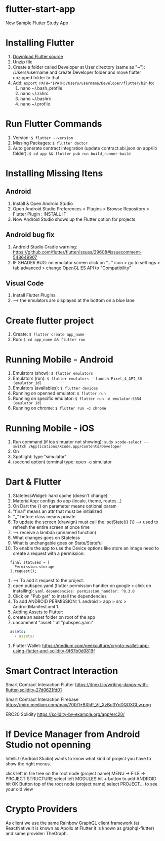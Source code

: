 # flutter-start-app
New Sample Flutter Study App

# Installing Flutter

1. [Download Flutter source](https://docs.flutter.dev/get-started/install/macos)
1. Unzip file
1. Create a folder called Developer at User directory (same as "~"): /Users/username and create Developer folder and move flutter unzipped folder to that
1. Add: ``` export PATH="$PATH:/Users/username/Developer/flutter/bin ``` to:
    1. nano ~/.bash_profile
    1. nano ~/.zshrc
    1. nano ~/.bashrc
    1. nano ~/.profile

# Run Flutter Commands

1. Version: ``` $ flutter --version ```
1. Missing Packages: ``` $ flutter doctor ```
1. Auto generate contract integration (update contract.abi.json on app/lib folder): ``` $ cd app && flutter pub run build_runner build ```

# Installing Missing Itens

## Android

1. Install & Open Android Studio
1. Open Android Studio Preferences > Plugins > Browse Repository > Flutter Plugin : INSTALL IT
1. Now Android Studio shows up the Flutter option for projects

## Android bug fix

1. Android Studio Gradle warning: https://github.com/flutter/flutter/issues/29608#issuecomment-548649907
1. IF SHADER BUG: on emulator screen click on "..." icon > go to settings > tab advanced > change OpenGL ES API to "Compatibility"

## Visual Code

1. Install Flutter PlugIns
1. --> the emulators are displayed at the bottom on a blue lane


# Create flutter project

1. Create: ``` $ flutter create app_name ```
1. Run: ``` $ cd app_name && flutter run ```

# Running Mobile - Android

1. Emulators (show): ``` $ flutter emulators ```
1. Emulators (run): ``` $ flutter emulators --launch Pixel_4_API_30 (emulator_id) ```
1. Emulators (availables): ``` $ flutter devices ```
1. Running on openned emulator: ``` $ flutter run ```
1. Running on specific emulator: ``` $ flutter run -d emulator-5554 (emulator id) ```
1. Running on chrome: ``` $ flutter run -d chrome ```

# Running Mobile - iOS

1. Run command (if ios simuator not showing): ``` sudo xcode-select --switch /Applications/Xcode.app/Contents/Developer ```
1. On  
1. Spotlight: type "simulator"
1. (second option) terminal type: open -a simulator

# Dart & Flutter

1. StatelessWidget: hard cache (doesn't change)
1. MaterialApp: configs do app (locale, theme, routes...)
1. On Dart the {} on parameter means optional param
1. "final" means an attr that must be initialized
1. "_" before class means private
1. To update the screen (drawign) must call the: setState(() {}) --> used to refresh the entire screen at once time
  1. --> receive a lambda (unnamed function)
1. What changes goes on Stateless
1. What is unchangable goes on State/Stateful
1. To enable the app to use the Device options like store an image need to create a request with a permission:
```
  final statuses = [
    Permission.storage
  ].request();
```
1. --> To add it request to the project:
  1. open pubspec.yaml (flutter permission handler on google > click on installing):
    ```yaml
      dependencies:
        permission_handler: ^8.3.0
    ```
  1. Click on "Pub get" to install the dependencies
  1. To add ANDROID PERMISSION:
    1. android > app > src > AndroidManifest.xml
    1. <uses-permission android:name="android.permission.WRITE_EXTERNAL...">
1. Adding Assets to Flutter:
  1. create an asset folder on root of the app
  1. uncomment "asset:" at "pubspec.yaml"
  ```yaml
    assets:
      - assets/
  ```
1. Flutter Wallet: https://medium.com/geekculture/crypto-wallet-app-using-flutter-and-solidity-9f67b0d0819f

# Smart Contract Interaction

Smart Contract Interaction Flutter
https://itnext.io/writing-dapps-with-flutter-solidity-27d0621fd01

Smart Contract Interaction Firebase
https://miro.medium.com/max/700/1*BXhP_Vt_XzBu3YnDQOXGLw.png

ERC20 Solidity
https://solidity-by-example.org/app/erc20/

# If Device Manager from Android Studio not openning

IntelliJ (Android Studio) wants to know what kind of project you have to show the right menus.

click left in file tree on the root node (project name)
MENU -> FILE -> PROJECT STRUCTURE
select left MODULES
hit + button to add ANDROID
hit OK Button
top of the root node (project name) select PROJECT... to see your old view

# Crypto Providers

As client we use the same Rainbow GraphQL client framework (at ReactNative it is known as Apollo at Flutter it is known as graphql-flutter) and same provider: TheGraph.